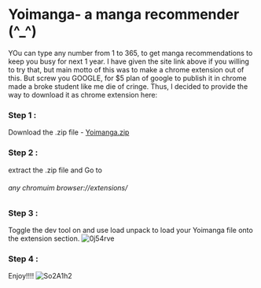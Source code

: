 # Yoimanga- a manga recommender (^_^)
YOu can type any number from 1 to 365, to get manga recommendations to keep you busy for next 1 year. I have given the site link above if you willing to try that, but main motto of this was to make a chrome extension out of this.
But screw you GOOGLE, for $5 plan of google to publish it in chrome made a broke student like me die of cringe.
Thus, I decided to provide the way to download it as chrome extension here: 
### Step 1 : 
Download the .zip file - [Yoimanga.zip](https://github.com/hikki78/Yoimanga/files/11824568/Yoimanga.zip)

### Step 2 : 
extract the .zip file and Go to  
###### any chromuim browser://extensions/

### Step 3 :
Toggle the dev tool on and use load unpack to load your Yoimanga file onto the extension section.
![0j54rve](https://github.com/hikki78/Yoimanga/assets/79590183/8794d936-b729-4e36-b372-0ec8e2395d21)

### Step 4 : 
Enjoy!!!!
![So2A1h2](https://github.com/hikki78/Yoimanga/assets/79590183/7e6e866f-8d27-41fb-afd5-a5bd60335e75)
